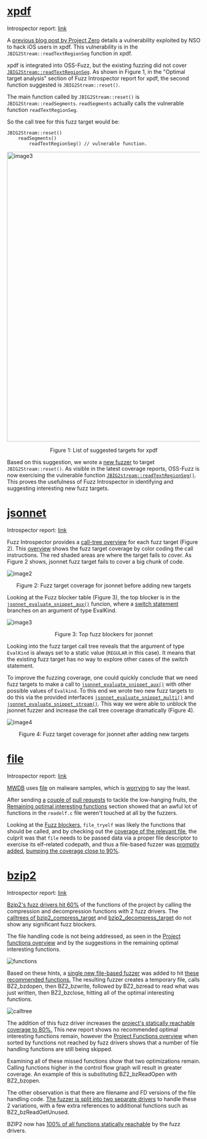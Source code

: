 # [xpdf](https://storage.googleapis.com/oss-deepfuzz/xpdf/inspector-report/20220321/fuzz_report.html)
Introspector report: [link](https://storage.googleapis.com/oss-deepfuzz/xpdf/inspector-report/20220321/fuzz_report.html)

A [previous blog post by Project Zero](https://googleprojectzero.blogspot.com/2021/12/a-deep-dive-into-nso-zero-click.html)
details a vulnerability exploited by NSO to hack iOS users in xpdf. This vulnerability is in the `JBIG2Stream::readTextRegionSeg`
function in xpdf.

xpdf is integrated into OSS-Fuzz, but the existing fuzzing did not cover [`JBIG2Stream::readTextRegionSeg`](https://storage.googleapis.com/oss-fuzz-coverage/xpdf/reports/20220331/linux/src/xpdf-4.03/xpdf/JBIG2Stream.cc.html#L1953).
As shown in Figure 1, in the "Optimal target analysis" section of Fuzz Introspector report for xpdf, the
second function suggested is `JBIG2Stream::reset()`.

The main function called by `JBIG2Stream::reset()` is `JBIG2Stream::readSegments`.
`readSegments` actually calls the vulnerable function `readTextRegionSeg`.

So the call tree for this fuzz target would be: 
```
JBIG2Stream::reset()
	readSegments()
		readTextRegionSeg() // vulnerable function.
```

<img width="754" alt="image3" src="https://user-images.githubusercontent.com/759062/165666092-1415fa68-4a9f-4b8f-afad-b18f45d67bcc.png">


<p align="center">Figure 1: List of suggested targets for xpdf</p>

Based on this suggestion, we wrote a [new fuzzer](https://github.com/google/oss-fuzz/blob/master/projects/xpdf/fuzz_JBIG2.cc) to target `JBIG2Stream::reset()`. As visible in the latest coverage reports, OSS-Fuzz is now exercising the vulnerable
function [`JBIG2stream::readTextRegionSeg()`](https://storage.googleapis.com/oss-fuzz-coverage/xpdf/reports-by-target/20220412/fuzz_JBIG2/linux/src/xpdf-4.03/xpdf/JBIG2Stream.cc.html#L1953).
This proves the usefulness of Fuzz Introspector in identifying and suggesting interesting new fuzz targets.

# [jsonnet](https://oss-deepfuzz.storage.googleapis.com/jsonnet/inspector-report/20220315/fuzz_report.html)

Introspector report: [link](https://oss-deepfuzz.storage.googleapis.com/jsonnet/inspector-report/20220315/fuzz_report.html)

Fuzz Introspector provides a [call-tree overview](https://oss-deepfuzz.storage.googleapis.com/jsonnet/inspector-report/20220315/fuzz_report.html#call_tree_0) for each fuzz target (Figure 2).
This [overview](https://github.com/khulnasoft/deepfuzz/blob/main/doc/Glossary.md#call-tree-overview)
shows the fuzz target coverage by color coding the call instructions. The red shaded areas are where the target fails to cover.
As Figure 2 shows, jsonnet fuzz target fails to cover a big chunk of code.

![image2](https://user-images.githubusercontent.com/759062/165666474-6d631019-8cb5-42ae-8e5b-94d8c3dbbc73.png)

<p align="center">Figure 2: Fuzz target coverage for jsonnet before adding new targets</p>

Looking at the Fuzz blocker table (Figure 3), the top blocker is in  the [`jsonnet_evaluate_snippet_aux()`](https://storage.googleapis.com/oss-fuzz-coverage/jsonnet/reports/20220314/linux/src/jsonnet/core/libjsonnet.cpp.html#L482) funcion,
where a [switch statement](https://storage.googleapis.com/oss-fuzz-coverage/jsonnet/reports/20220314/linux/src/jsonnet/core/libjsonnet.cpp.html#L501) branches on an argument of type EvalKind. 

![image3](https://user-images.githubusercontent.com/19780488/166503231-d698f922-95ea-45d4-b93f-7d40477d1edd.png)

<p align="center">Figure 3: Top fuzz blockers for jsonnet</p>

Looking into the fuzz target call tree reveals that the argument of type `EvalKind`
is always set to a static value (`REGULAR` in this case).
It means that the existing fuzz target has no way to explore other cases of the switch statement. 

To improve the fuzzing coverage, one could quickly conclude that we need fuzz targets to
make a call to [`jsonnet_evaluate_snippet_aux()`](https://storage.googleapis.com/oss-fuzz-coverage/jsonnet/reports/20220314/linux/src/jsonnet/core/libjsonnet.cpp.html#L482)
with other possible values of `Evalkind`. To this end we wrote two new fuzz targets to do
this via the provided interfaces
[`jsonnet_evaluate_snippet_multi()`](https://storage.googleapis.com/oss-fuzz-coverage/jsonnet/reports/20220314/linux/src/jsonnet/core/libjsonnet.cpp.html#L669)
and  [`jsonnet_evaluate_snippet_stream()`](https://storage.googleapis.com/oss-fuzz-coverage/jsonnet/reports/20220314/linux/src/jsonnet/core/libjsonnet.cpp.html#L678). 
This way we were able to unblock the jsonnet fuzzer and increase the call tree coverage dramatically (Figure 4). 

![image4](https://user-images.githubusercontent.com/759062/165666703-c9ab3fde-4629-49db-bd2b-f2d6e4fc8b03.png)

<p align="center">Figure 4: Fuzz target coverage for jsonnet after adding new targets</p>

# [file](https://storage.googleapis.com/oss-deepfuzz/file/inspector-report/20220329/fuzz_report.html)
Introspector report: [link](https://storage.googleapis.com/oss-deepfuzz/file/inspector-report/20220329/fuzz_report.html)

[MWDB](https://github.com/CERT-Polska/mwdb-core) uses [file](https://github.com/file/file)
on malware samples, which is [worrying](https://github.com/CERT-Polska/mwdb-core/issues/671) to say the least.

After sending [a]( https://github.com/google/oss-fuzz/pull/8536)
[couple of](https://github.com/google/oss-fuzz/pull/8535)
[pull requests](https://github.com/google/oss-fuzz/pull/8533) to tackle the low-hanging fruits,
the [Remaining optimal interesting
functions](https://storage.googleapis.com/oss-deepfuzz/file/inspector-report/20220901/fuzz_report.html#Analyses-and-suggestions)
section showed that an awful lot of functions in the `readelf.c` file weren't touched
at all by the fuzzers.

Looking at the [Fuzz blockers](https://storage.googleapis.com/oss-deepfuzz/file/inspector-report/20220901/fuzz_report.html#fuzz_blocker0),
`file_tryelf` was likely the functions that should be called, and by checking out the
[coverage of the relevant file](https://storage.googleapis.com/oss-fuzz-coverage/file/reports/20220901/linux/src/file/src/funcs.c.html#L421),
the culprit was that `file` needs to be passed data via a proper file descriptor
to exercise its elf-related codepath, and thus a file-based fuzzer was [promptly added](https://github.com/google/oss-fuzz/pull/8542),
[bumping the coverage close to 90%]( https://storage.googleapis.com/oss-deepfuzz/file/inspector-report/20220930/fuzz_report.html ).

# [bzip2](https://storage.googleapis.com/oss-deepfuzz/bzip2/inspector-report/20221103/fuzz_report.html)

Introspector report: [link](https://storage.googleapis.com/oss-deepfuzz/bzip2/inspector-report/20221016/fuzz_report.html)

[Bzip2's fuzz drivers hit 60%](https://storage.googleapis.com/oss-deepfuzz/bzip2/inspector-report/20221016/fuzz_report.html) of the functions of the project by calling the compression and decompression functions with 2 fuzz drivers. The [calltrees of bzip2_compress_target](https://storage.googleapis.com/oss-deepfuzz/bzip2/inspector-report/20221015/calltree_view_0.html) and [bzip2_decompress_target](https://storage.googleapis.com/oss-deepfuzz/bzip2/inspector-report/20221015/calltree_view_1.html) do not show any significant fuzz blockers. 

The file handling code is not being addressed, as seen in the [Project functions  overview](https://storage.googleapis.com/oss-deepfuzz/bzip2/inspector-report/20221015/fuzz_report.html#Project-functions-overview) and by the suggestions in the remaining optimal interesting functions.

![functions](https://user-images.githubusercontent.com/5808510/196543962-b65e4197-6f74-4d2c-b6f9-e12d3a9be034.png)

Based on these hints, a [single new file-based fuzzer](https://github.com/google/oss-fuzz/pull/8790) was added to hit [these recommended functions.](https://github.com/libarchive/bzip2/blob/master/bzlib.c)  The resulting fuzzer creates a temporary file, calls BZ2_bzdopen, then BZ2_bzwrite, followed by BZ2_bzread to read what was just written, then BZ2_bzclose, hitting all of the optimal interesting functions.

![calltree](https://user-images.githubusercontent.com/5808510/196543332-4c0554ac-43e9-4c16-8452-df79524608a8.png)

The addition of this fuzz driver increases the [project's statically reachable  coverage to 80%.](https://storage.googleapis.com/oss-deepfuzz/bzip2/inspector-report/20221019/fuzz_report.html)  This new report shows no recommended optimal interesting functions remain, however the [Project Functions overview](https://storage.googleapis.com/oss-deepfuzz/bzip2/inspector-report/20221019/fuzz_report.html#Project-functions-overview) when sorted by functions not reached by fuzz drivers shows that a number of file handling functions are still being skipped. 

Examining all of these missed functions show that two optimizations remain.    Calling functions higher in the control flow graph will result in greater coverage.  An example of this is substituting BZ2_bzReadOpen with BZ2_bzopen.

The other observation is that there are filename and FD versions of the file handling code.  [The fuzzer is split into two separate drivers](https://github.com/google/oss-fuzz/pull/8858) to handle these 2 variations, with a few extra references to additional functions such as BZ2_bzReadGetUnused.

BZIP2 now has [100% of all functions statically reachable](https://storage.googleapis.com/oss-deepfuzz/bzip2/inspector-report/20221103/fuzz_report.html) by the fuzz drivers.

